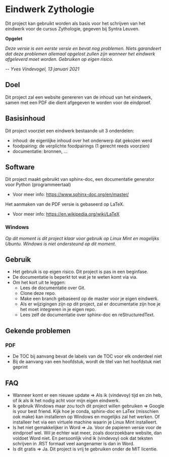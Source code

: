 # Eindwerk Zythologie

Dit project kan gebruikt worden als basis voor het schrijven van het eindwerk voor de cursus Zythologie, gegeven bij Syntra Leuven.

**Opgelet**

*Deze versie is een eerste versie en bevat nog problemen. Niets garandeert dat deze problemen allemaal opgelost zullen zijn wanneer het eindwerk afgeleverd moet worden.  Gebruiken op eigen risico.*

*-- Yves Vindevogel, 13 januari 2021*

## Doel

Dit project zal een website genereren van de inhoud van het eindwerk, samen met een PDF die dient afgegeven te worden voor de eindproef.

## Basisinhoud

Dit project voorziet een eindwerk bestaande uit 3 onderdelen:

- inhoud: de eigenlijke inhoud over het onderwerp dat gekozen werd
- foodpairing: de verplichte foodpairings (1 gerecht reeds voorzien)
- documentatie: bronnen, ...

## Software

Dit project maakt gebruikt van sphinx-doc, een documentatie generator voor Python (programmeertaal)

- Voor meer info: https://www.sphinx-doc.org/en/master/

Het aanmaken van de PDF versie is gebaseerd op LaTeX.  

- Voor meer info: https://en.wikipedia.org/wiki/LaTeX

### Windows

*Op dit moment is dit project klaar voor gebruik op Linux Mint en mogelijks Ubuntu.  Windows is niet ondersteund op dit moment.*

## Gebruik

- Het gebruik is op eigen risico. Dit project is pas in een beginfase.
- De documentatie is beperkt tot wat je te weten komt via via.
- Om het kort uit te leggen:
    - Lees de documentatie over Git.
    - Clone deze repo.
    - Make een branch gebaseerd op de master voor je eigen eindwerk.  
    - Als er wijzigingen zijn op dit project, zal er documentatie zijn hoe je het moet integreren in je eigen repo.
    - Lees zelf de documentatie over sphinx-doc en reStructuredText.

## Gekende problemen

### PDF

- De TOC bij aanvang bevat de labels van de TOC voor elk onderdeel niet
- Bij de aanvang van een hoofdstuk, wordt de titel van het hoofdstuk niet geprint

## FAQ

- Wanneer komt er een nieuwe update => Als ik (vindevoy) tijd en zin heb, of ik als ik het nodig acht voor mijn eigen eindwerk.
- Ik gebruik Windows maar zou toch dit project willen gebruiken => Google is your best friend. Kijk hoe je conda, sphinx-doc en LaTex (misschien ook make) kan installeren op Windows en mogelijks zal het werken.  Of installeer het via een virtuele machine waarin je Linux Mint installeert.
- Is het niet gemakkelijker in Word => Ja. Voor de papieren versie voor de eindproef wel. Wil je echter wat meer, zoals doorzoekbare website, dan voldoet Word niet. En persoonlijk vind ik (vindevoy) ook dat teksten schrijven in .RST formaat veel aangenamer is dan in Word.
- Is dit gratis => Ja. Dit project is vrij te gebruiken onder de MIT licentie.  

 



